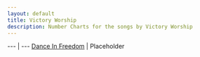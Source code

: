 ```yaml
---
layout: default
title: Victory Worship
description: Number Charts for the songs by Victory Worship
---
```


--- | ---
[Dance In Freedom](https://asleep84.github.io/songs/Victory/dance_in_freedom.pdf) | Placeholder
